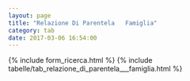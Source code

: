 ```yaml
---
layout: page
title: "Relazione Di Parentela   Famiglia"
category: tab
date: 2017-03-06 16:54:00
---
```


{% include form_ricerca.html %}
{% include tabelle/tab_relazione_di_parentela___famiglia.html %}

